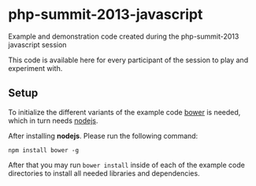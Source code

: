 # php-summit-2013-javascript

Example and demonstration code created during the php-summit-2013 javascript session

This code is available here for every participant of the session to play and experiment with.

## Setup

To initialize the different variants of the example code [bower](http://bower.io/) is needed, which in turn needs [nodejs](http://nodejs.org).

After installing **nodejs**. Please run the following command:

````
npm install bower -g
````

After that you may run `bower install` inside of each of the example code directories to install all needed libraries and dependencies.


